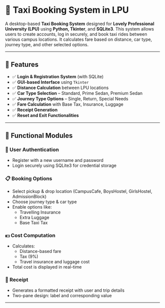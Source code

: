 # 🚖 Taxi Booking System in LPU

A desktop-based **Taxi Booking System** designed for **Lovely Professional University (LPU)** using **Python, Tkinter**, and **SQLite3**. This system allows users to create accounts, log in securely, and book taxi rides between various campus locations. It calculates fare based on distance, car type, journey type, and other selected options.

---

## 📌 Features

- ✅ **Login & Registration System** (with SQLite)
- ✅ **GUI-based Interface** using `Tkinter`
- ✅ **Distance Calculation** between LPU locations
- ✅ **Car Type Selection** – Standard, Prime Sedan, Premium Sedan
- ✅ **Journey Type Options** – Single, Return, Special Needs
- ✅ **Fare Calculation** with Base Tax, Insurance, Luggage
- ✅ **Receipt Generation**
- ✅ **Reset and Exit Functionalities**

---

## 🎯 Functional Modules

### 🔐 User Authentication
- Register with a new username and password
- Login securely using SQLite3 for credential storage

### 📋 Booking Options
- Select pickup & drop location (CampusCafe, BoysHostel, GirlsHostel, AdmissionBlock)
- Choose journey type & car type
- Enable options like:
  - Travelling Insurance
  - Extra Luggage
  - Base Taxi Tax

### 💵 Cost Computation
- Calculates:
  - Distance-based fare
  - Tax (9%)
  - Travel insurance and luggage cost
- Total cost is displayed in real-time

### 🧾 Receipt
- Generates a formatted receipt with user and trip details
- Two-pane design: label and corresponding value

---

